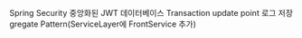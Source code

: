 Spring Security
중앙화된 JWT
데이터베이스 Transaction update point 로그 저장
gregate Pattern(ServiceLayer에 FrontService 추가)
  
